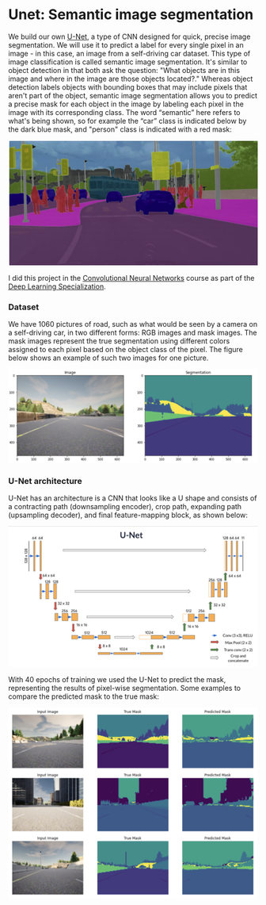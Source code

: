 # Unet: Semantic image segmentation
We build our own [U-Net](https://arxiv.org/abs/1505.04597), a type of CNN designed for quick, precise image segmentation. We will use it to predict a label for every single pixel in an image - in this case, an image from a self-driving car dataset. This type of image classification is called semantic image segmentation. It's similar to object detection in that both ask the question: "What objects are in this image and where in the image are those objects located?." Whereas object detection labels objects with bounding boxes that may include pixels that aren't part of the object, semantic image segmentation allows you to predict a precise mask for each object in the image by labeling each pixel in the image with its corresponding class. The word “semantic” here refers to what's being shown, so for example the “car” class is indicated below by the dark blue mask, and "person" class is indicated with a red mask:

![Example of a segmented image](images/carseg.png)

I did this project in the [Convolutional Neural Networks](https://www.coursera.org/learn/convolutional-neural-networks) course as part of the [Deep Learning Specialization](https://www.coursera.org/specializations/deep-learning).

### Dataset
We have 1060 pictures of road, such as what would be seen by a camera on a self-driving car, in two different forms: RGB images and mask images. The mask images represent the true segmentation using different colors assigned to each pixel based on the object class of the pixel. The figure below shows an example of such two images for one picture.

![Unmasked and masked images](images/unmasked_masked.png)

### U-Net architecture
U-Net has an architecture is a CNN that looks like a U shape and consists of a contracting path (downsampling encoder), crop path, expanding path (upsampling decoder), and final feature-mapping block, as shown below:

![U-Net architecture](images/unet.png)

With 40 epochs of training we used the U-Net to predict the mask, representing the results of pixel-wise segmentation. Some examples to compare the predicted mask to the true mask:

![Input and true vs predicted mask](images/input_true_pred.png)
